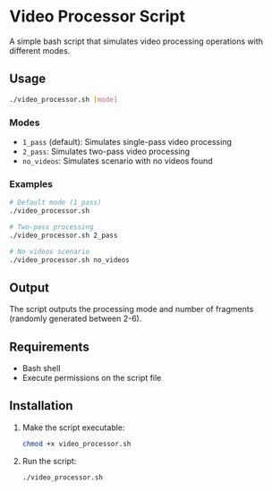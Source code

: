 # Video Processor Script

A simple bash script that simulates video processing operations with different modes.

## Usage

```bash
./video_processor.sh [mode]
```

### Modes

- `1_pass` (default): Simulates single-pass video processing
- `2_pass`: Simulates two-pass video processing
- `no_videos`: Simulates scenario with no videos found

### Examples

```bash
# Default mode (1_pass)
./video_processor.sh

# Two-pass processing
./video_processor.sh 2_pass

# No videos scenario
./video_processor.sh no_videos
```

## Output

The script outputs the processing mode and number of fragments (randomly generated between 2-6).

## Requirements

- Bash shell
- Execute permissions on the script file

## Installation

1. Make the script executable:
   ```bash
   chmod +x video_processor.sh
   ```

2. Run the script:
   ```bash
   ./video_processor.sh
   ```